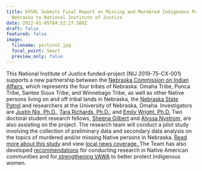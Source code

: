 ```yaml
---
title: VVSRL Submits Final Report on Missing and Murdered Indigenous Persons in
  Nebraska to National Institute of Justice
date: 2022-01-05T04:52:27.588Z
draft: false
featured: false
image:
  filename: picture1.jpg
  focal_point: Smart
  preview_only: false
---
```

<!--StartFragment-->

This National Institute of Justice funded-project (NIJ 2019-75-CX-001) supports a new partnership between the [Nebraska Commission on Indian Affairs](http://indianaffairs.state.ne.us/), which represents the four tribes of Nebraska: Omaha Tribe, Ponca Tribe, Santee Sioux Tribe, and Winnebago Tribe, as well as other Native persons living on and off tribal lands in Nebraska, the [Nebraska State Patrol](https://statepatrol.nebraska.gov/) and researchers at the University of Nebraska, Omaha. Investigators are [Justin Nix, Ph.D.,](https://www.unomaha.edu/college-of-public-affairs-and-community-service/criminology-and-criminal-justice/about-us/justin-nix.php) [Tara Richards, Ph.D.,](https://www.unomaha.edu/college-of-public-affairs-and-community-service/criminology-and-criminal-justice/about-us/tara-richards.php) and [Emily Wright, Ph.D.](https://www.unomaha.edu/college-of-public-affairs-and-community-service/criminology-and-criminal-justice/about-us/emily-wright.php) Two doctoral student research fellows, [Sheena Gilbert](https://www.unomaha.edu/college-of-public-affairs-and-community-service/criminology-and-criminal-justice/about-us/sheena-gilbert.php) and [Alyssa Nystrom,](https://www.unomaha.edu/college-of-public-affairs-and-community-service/criminology-and-criminal-justice/about-us/alyssa-nystrom.php) are also assisting on the project. The research team will conduct a pilot study involving the collection of preliminary data and secondary data analysis on the topics of murdered and/or missing Native persons in Nebraska. [Read more about this study](https://nij.ojp.gov/funding/awards/2019-75-cx-0014) and view [local news coverage. ](https://www.unomaha.edu/news/2020/04/grant-funds-research-nebraska-missing-murdered.php)The Team has also developed [recommendations](https://asc41.com/wp-content/uploads/ASC-Criminologist-2021-05.pdf) for conducting research in Native American communities and for[ strengthening VAWA](https://www.unomaha.edu/college-of-public-affairs-and-community-service/criminology-and-criminal-justice/_files/documents/decolonizing-vawa-preprint.pdf) to better protect Indigenous women.

<!--EndFragment-->